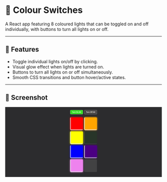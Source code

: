 # 🌈 Colour Switches

A React app featuring 8 coloured lights that can be toggled on and off individually, with buttons to turn all lights on or off.

---

## 🚀 Features

- Toggle individual lights on/off by clicking.
- Visual glow effect when lights are turned on.
- Buttons to turn all lights on or off simultaneously.
- Smooth CSS transitions and button hover/active states.

---

## 📸 Screenshot

![Screenshot](src/assets/screenshot.png)

